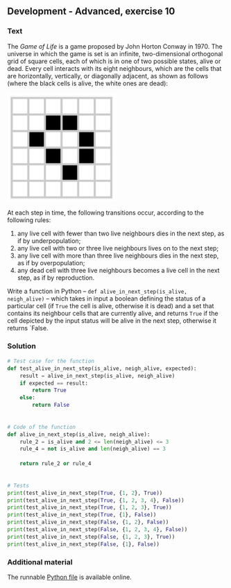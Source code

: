 ## Development - Advanced, exercise 10

### Text
The *Game of Life* is a game proposed by John Horton Conway in 1970. The universe in which the game is set is an infinite, two-dimensional orthogonal grid of square cells, each of which is in one of two possible states, alive or dead. Every cell interacts with its eight neighbours, which are the cells that are horizontally, vertically, or diagonally adjacent, as shown as follows (where the black cells is alive, the white ones are dead):

<img src="img/gol.png" alt="Game of Life" style="max-height:250px;" />

At each step in time, the following transitions occur, according to the following rules:

1. any live cell with fewer than two live neighbours dies in the next step, as if by underpopulation;
2. any live cell with two or three live neighbours lives on to the next step;
3. any live cell with more than three live neighbours dies in the next step, as if by overpopulation;
4. any dead cell with three live neighbours becomes a live cell in the next step, as if by reproduction.

Write a function in Python – `def alive_in_next_step(is_alive, neigh_alive)` – which takes in input a boolean defining the status of a particular cell (if `True` the cell is alive, otherwise it is dead) and a set that contains its neighbour cells that are currently alive, and returns `True` if the cell depicted by the input status will be alive in the next step, otherwise it returns `False.

### Solution
```python
# Test case for the function
def test_alive_in_next_step(is_alive, neigh_alive, expected):
    result = alive_in_next_step(is_alive, neigh_alive)
    if expected == result:
        return True
    else:
        return False


# Code of the function
def alive_in_next_step(is_alive, neigh_alive):
    rule_2 = is_alive and 2 <= len(neigh_alive) <= 3
    rule_4 = not is_alive and len(neigh_alive) == 3

    return rule_2 or rule_4


# Tests
print(test_alive_in_next_step(True, {1, 2}, True))
print(test_alive_in_next_step(True, {1, 2, 3, 4}, False))
print(test_alive_in_next_step(True, {1, 2, 3}, True))
print(test_alive_in_next_step(True, {1}, False))
print(test_alive_in_next_step(False, {1, 2}, False))
print(test_alive_in_next_step(False, {1, 2, 3, 4}, False))
print(test_alive_in_next_step(False, {1, 2, 3}, True))
print(test_alive_in_next_step(False, {1}, False))
``` 

### Additional material
The runnable [Python file](exercise_10.py) is available online.

